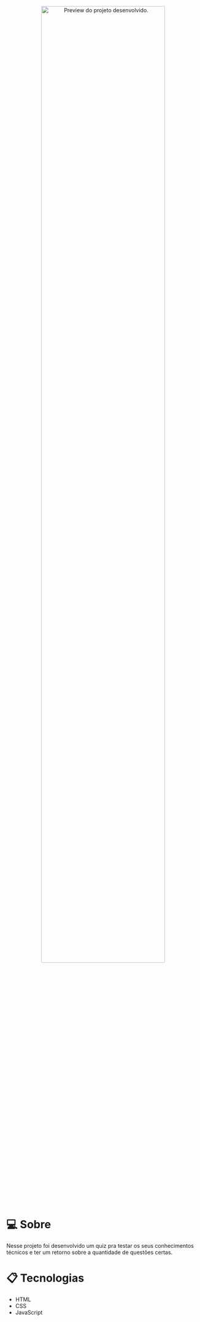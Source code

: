 
<p align="center">
  <img alt="Preview do projeto desenvolvido." src=".github/images/projeto-preview.png" width="80%">
</p>


# 💻 Sobre
Nesse projeto foi desenvolvido um quiz pra testar os seus conhecimentos técnicos e ter um retorno sobre a quantidade de questões certas. 
# 📋 Tecnologias
* HTML
* CSS
* JavaScript 

